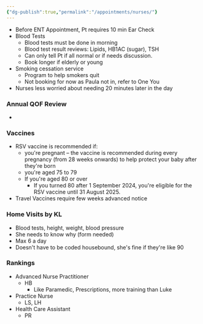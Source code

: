 ```yaml
---
{"dg-publish":true,"permalink":"/appointments/nurses/"}
---
```


- Before ENT Appointment, Pt requires 10 min Ear Check
- Blood Tests
	- Blood tests must be done in morning
	- Blood test result reviews: Lipids, HB1AC (sugar), TSH
	- Can only tell Pt if all normal or if needs discussion.
	- Book longer if elderly or young
- Smoking cessation service
	- Program to help smokers quit
	- Not booking for now as Paula not in, refer to One You
- Nurses less worried about needing 20 minutes later in the day 
### Annual QOF Review
- 
### Vaccines
- RSV vaccine is recommended if:
	- you're pregnant – the vaccine is recommended during every pregnancy (from 28 weeks onwards) to help protect your baby after they're born
	- you're aged 75 to 79
	- If you're aged 80 or over
		- If you turned 80 after 1 September 2024, you're eligible for the RSV vaccine until 31 August 2025.
- Travel Vaccines require few weeks advanced notice
### Home Visits by KL
- Blood tests, height, weight, blood pressure
- She needs to know why (form needed)
- Max 6 a day
- Doesn't have to be coded housebound, she's fine if they're like 90
### Rankings
- Advanced Nurse Practitioner
	- HB
		- Like Paramedic, Prescriptions, more training than Luke
- Practice Nurse
	- LS, LH
- Health Care Assistant
	- PR